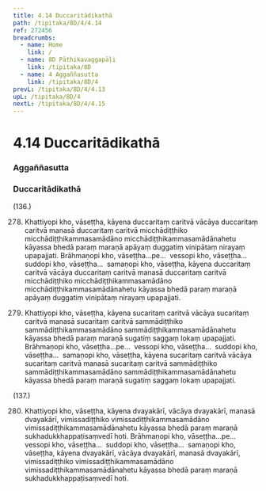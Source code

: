 ```yaml
---
title: 4.14 Duccaritādikathā
path: /tipitaka/8D/4/4.14
ref: 272456
breadcrumbs:
  - name: Home
    link: /
  - name: 8D Pāthikavaggapāḷi
    link: /tipitaka/8D
  - name: 4 Aggaññasutta
    link: /tipitaka/8D/4
prevL: /tipitaka/8D/4/4.13
upL: /tipitaka/8D/4
nextL: /tipitaka/8D/4/4.15
---
```


# 4.14 Duccaritādikathā

### Aggaññasutta

### Duccaritādikathā

(136.)

278. Khattiyopi kho, vāseṭṭha, kāyena duccaritaṃ caritvā vācāya duccaritaṃ caritvā manasā duccaritaṃ caritvā micchādiṭṭhiko micchādiṭṭhikammasamādāno micchādiṭṭhikammasamādānahetu kāyassa bhedā paraṃ maraṇā apāyaṃ duggatiṃ vinipātaṃ nirayaṃ upapajjati. Brāhmaṇopi kho, vāseṭṭha…pe…  vessopi kho, vāseṭṭha…  suddopi kho, vāseṭṭha…  samaṇopi kho, vāseṭṭha, kāyena duccaritaṃ caritvā vācāya duccaritaṃ caritvā manasā duccaritaṃ caritvā micchādiṭṭhiko micchādiṭṭhikammasamādāno micchādiṭṭhikammasamādānahetu kāyassa bhedā paraṃ maraṇā apāyaṃ duggatiṃ vinipātaṃ nirayaṃ upapajjati.

279. Khattiyopi kho, vāseṭṭha, kāyena sucaritaṃ caritvā vācāya sucaritaṃ caritvā manasā sucaritaṃ caritvā sammādiṭṭhiko sammādiṭṭhikammasamādāno sammādiṭṭhikammasamādānahetu kāyassa bhedā paraṃ maraṇā sugatiṃ saggaṃ lokaṃ upapajjati. Brāhmaṇopi kho, vāseṭṭha…pe…  vessopi kho, vāseṭṭha…  suddopi kho, vāseṭṭha…  samaṇopi kho, vāseṭṭha, kāyena sucaritaṃ caritvā vācāya sucaritaṃ caritvā manasā sucaritaṃ caritvā sammādiṭṭhiko sammādiṭṭhikammasamādāno sammādiṭṭhikammasamādānahetu kāyassa bhedā paraṃ maraṇā sugatiṃ saggaṃ lokaṃ upapajjati.

(137.)

280. Khattiyopi kho, vāseṭṭha, kāyena dvayakārī, vācāya dvayakārī, manasā dvayakārī, vimissadiṭṭhiko vimissadiṭṭhikammasamādāno vimissadiṭṭhikammasamādānahetu kāyassa bhedā paraṃ maraṇā sukhadukkhappaṭisaṃvedī hoti. Brāhmaṇopi kho, vāseṭṭha…pe…  vessopi kho, vāseṭṭha…  suddopi kho, vāseṭṭha…  samaṇopi kho, vāseṭṭha, kāyena dvayakārī, vācāya dvayakārī, manasā dvayakārī, vimissadiṭṭhiko vimissadiṭṭhikammasamādāno vimissadiṭṭhikammasamādānahetu kāyassa bhedā paraṃ maraṇā sukhadukkhappaṭisaṃvedī hoti.


